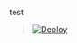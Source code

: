 
test
> [![Deploy](https://www.herokucdn.com/deploy/button.png)](https://dashboard.heroku.com/new?template=https://github.com/Art-Bodz/skypool-MBC)


